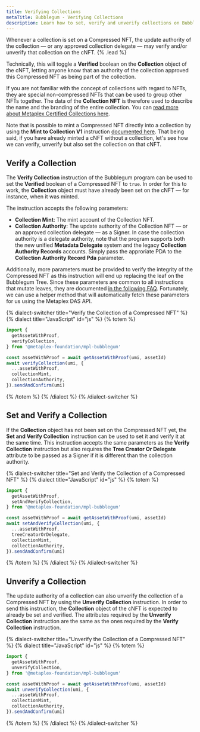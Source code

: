 ```yaml
---
title: Verifying Collections
metaTitle: Bubblegum - Verifying Collections
description: Learn how to set, verify and unverify collections on Bubblegum
---
```


Whenever a collection is set on a Compressed NFT, the update authority of the collection — or any approved collection delegate — may verify and/or unverify that collection on the cNFT. {% .lead %}

Technically, this will toggle a **Verified** boolean on the **Collection** object of the cNFT, letting anyone know that an authority of the collection approved this Compressed NFT as being part of the collection.

If you are not familiar with the concept of collections with regard to NFTs, they are special non-compressed NFTs that can be used to group other NFTs together. The data of the **Collection NFT** is therefore used to describe the name and the branding of the entire collection. You can [read more about Metaplex Certified Collections here](https://docs.metaplex.com/programs/token-metadata/certified-collections).

Note that is possible to mint a Compressed NFT directly into a collection by using the **Mint to Collection V1** instruction [documented here](/bubblegum/mint-cnfts#minting-to-a-collection). That being said, if you have already minted a cNFT without a collection, let's see how we can verify, unverify but also set the collection on that cNFT.

## Verify a Collection

The **Verify Collection** instruction of the Bubblegum program can be used to set the **Verified** boolean of a Compressed NFT to `true`. In order for this to work, the **Collection** object must have already been set on the cNFT — for instance, when it was minted.

The instruction accepts the following parameters:

- **Collection Mint**: The mint account of the Collection NFT.
- **Collection Authority**: The update authority of the Collection NFT — or an approved collection delegate — as a Signer. In case the collection authority is a delegate authority, note that the program supports both the new unified **Metadata Delegate** system and the legacy **Collection Authority Records** accounts. Simply pass the approriate PDA to the **Collection Authority Record Pda** parameter.

Additionally, more parameters must be provided to verify the integrity of the Compressed NFT as this instruction will end up replacing the leaf on the Bubblegum Tree. Since these parameters are common to all instructions that mutate leaves, they are documented [in the following FAQ](/bubblegum/faq#replace-leaf-instruction-arguments). Fortunately, we can use a helper method that will automatically fetch these parameters for us using the Metaplex DAS API.

{% dialect-switcher title="Verify the Collection of a Compressed NFT" %}
{% dialect title="JavaScript" id="js" %}
{% totem %}

```ts
import {
  getAssetWithProof,
  verifyCollection,
} from '@metaplex-foundation/mpl-bubblegum'

const assetWithProof = await getAssetWithProof(umi, assetId)
await verifyCollection(umi, {
  ...assetWithProof,
  collectionMint,
  collectionAuthority,
}).sendAndConfirm(umi)
```

{% /totem %}
{% /dialect %}
{% /dialect-switcher %}

## Set and Verify a Collection

If the **Collection** object has not been set on the Compressed NFT yet, the **Set and Verify Collection** instruction can be used to set it and verify it at the same time. This instruction accepts the same parameters as the **Verify Collection** instruction but also requires the **Tree Creator Or Delegate** attribute to be passed as a Signer if it is different than the collection authority.

{% dialect-switcher title="Set and Verify the Collection of a Compressed NFT" %}
{% dialect title="JavaScript" id="js" %}
{% totem %}

```ts
import {
  getAssetWithProof,
  setAndVerifyCollection,
} from '@metaplex-foundation/mpl-bubblegum'

const assetWithProof = await getAssetWithProof(umi, assetId)
await setAndVerifyCollection(umi, {
  ...assetWithProof,
  treeCreatorOrDelegate,
  collectionMint,
  collectionAuthority,
}).sendAndConfirm(umi)
```

{% /totem %}
{% /dialect %}
{% /dialect-switcher %}

## Unverify a Collection

The update authority of a collection can also unverify the collection of a Compressed NFT by using the **Unverify Collection** instruction. In order to send this instruction, the **Collection** object of the cNFT is expected to already be set and verified. The attributes required by the **Unverify Collection** instruction are the same as the ones required by the **Verify Collection** instruction.

{% dialect-switcher title="Unverify the Collection of a Compressed NFT" %}
{% dialect title="JavaScript" id="js" %}
{% totem %}

```ts
import {
  getAssetWithProof,
  unverifyCollection,
} from '@metaplex-foundation/mpl-bubblegum'

const assetWithProof = await getAssetWithProof(umi, assetId)
await unverifyCollection(umi, {
  ...assetWithProof,
  collectionMint,
  collectionAuthority,
}).sendAndConfirm(umi)
```

{% /totem %}
{% /dialect %}
{% /dialect-switcher %}
